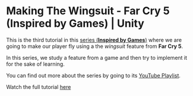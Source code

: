 <h1>Making The Wingsuit - Far Cry 5 (Inspired by Games) | Unity</h1>
<p>This is the third tutorial in this <a href="https://www.youtube.com/watch?v=g4YWcklQoVg&list=PLaqp5z-4pFi5auiUbsq_KChZKX-DufAOI">series (<b>Inspired by Games</b>)</a> where we are going to make our player fly using a the <i>wingsuit</i> feature from <b>Far Cry 5</b>.
<p>In this series, we study a feature from a game and then try to implement it for the sake of learning.</p>
<p>You can find out more about the series by going to its <a href="https://www.youtube.com/watch?v=g4YWcklQoVg&list=PLaqp5z-4pFi5auiUbsq_KChZKX-DufAOI">YouTube Playlist</a>.</p>
<p>Watch the full tutorial <a href="https://www.youtube.com/watch?v=g4YWcklQoVg">here</a></p>
